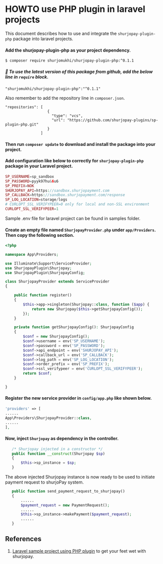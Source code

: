 
 <!-- 
 * This is an official documentation of integrating "shurjoPay" in laravel.
 *
 * By following steps of this documentation, any user can be able to integrate "shurjoPay" pacakge easily. 
 * In this documentation , a sample integration process is also available.
 *
 * @author Rayhan Khan Ridoy
 * @since 2022-12-01 
 -->
 

# HOWTO use PHP plugin in laravel projects

This document describes how to use and integrate the ``shurjopay-plugin-php`` package into laravel projects.

#### Add the shurjopay-plugin-php as your project dependency.
```shell
$ composer require shurjomukhi/shurjopay-plugin-php:^0.1.1
```

##### 📝 _To use the latest version of this package from **github**, add the below line in ``require`` block._
```
"shurjomukhi/shurjopay-plugin-php":"^0.1.1"
``` 
Also remember to add the repository line in ``composer.json``.
```
"repositories": [
                   {
                     "type": "vcs",
                     "url": "https://github.com/shurjopay-plugins/sp-plugin-php.git"
                   }
                ]
```
#### Then run ``composer update`` to download and install the package into your project. 

#### Add configuration like below to correctly for ``shurjopay-plugin-php`` package in your **Laravel** project.
```php
SP_USERNAME=sp_sandbox
SP_PASSWORD=pyyk97hu&6u6
SP_PREFIX=NOK
SHURJOPAY_API=https://sandbox.shurjopayment.com
SP_CALLBACK=https://sandbox.shurjopayment.com/response
SP_LOG_LOCATION=storage/logs
# CURLOPT_SSL_VERIFYPEER=0 only for local and non-SSL environment 
CURLOPT_SSL_VERIFYPEER=1
```
Sample .env file for laravel project can be found in samples folder.

#### Create an empty file named ``ShurjopayProvider.php`` under ``app/Providers``. Then copy the following section.
```php
<?php

namespace App\Providers;

use Illuminate\Support\ServiceProvider;
use ShurjopayPlugin\Shurjopay;
use ShurjopayPlugin\ShurjopayConfig;

class ShurjopayProvider extends ServiceProvider
{

    public function register()
    {
        $this->app->singleton(Shurjopay::class, function ($app) {
            return new Shurjopay($this->getShurjopayConfig());
        });
    }

    private function getShurjopayConfig(): ShurjopayConfig
    {
        $conf = new ShurjopayConfig();
        $conf->username = env('SP_USERNAME');
        $conf->password = env('SP_PASSWORD');
        $conf->api_endpoint = env('SHURJOPAY_API');
        $conf->callback_url = env('SP_CALLBACK');
        $conf->log_path = env('SP_LOG_LOCATION');
        $conf->order_prefix = env('SP_PREFIX');
        $conf->ssl_verifypeer = env('CURLOPT_SSL_VERIFYPEER');
        return $conf;
    }

}
```

#### Register the new service provider in ``config/app.php`` like shown below.
```php
'providers' => [
......
App\Providers\ShurjopayProvider::class,
......
],
```

#### Now, inject ``Shurjopay`` as dependency in the controller.

```php
   /* Shurjopay injected in a constructor */
   public function __construct(Shurjopay $sp)
   {
       $this->sp_instance = $sp;
   }
```
The above injected Shurjopay instance is now ready to be used to initiate payment request to shurjoPay system.
```php
   public function send_payment_request_to_shurjopay()
   {
       ......
       $payment_request = new PaymentRequest();
       ......
       $this->sp_instance->makePayment($payment_request);
       ......
   }
```

## References
1. [Laravel sample project using PHP plugin](https://github.com/shurjopay-plugins/sp-plugin-usage-examples/tree/dev/laravel-app-php-plugin) to get your feet wet with shurjopay.
